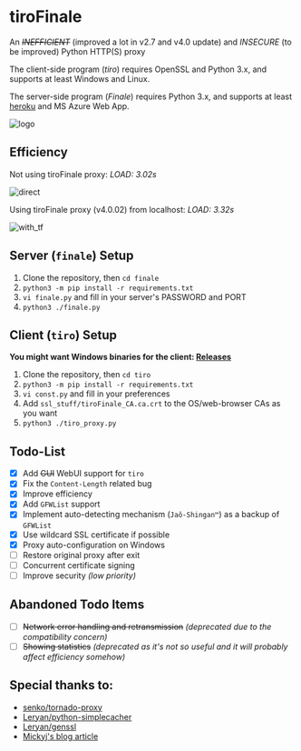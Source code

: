 # tiroFinale
An <del>*INEFFICIENT*</del> (improved a lot in v2.7 and v4.0 update) and *INSECURE* (to be improved) Python HTTP(S) proxy

The client-side program (*tiro*) requires OpenSSL and Python 3.x, and supports at least Windows and Linux.

The server-side program (*Finale*) requires Python 3.x, and supports at least [heroku](http://heroku.com) and MS Azure Web App.

![logo](http://www.madoka-magica.com/special/img/present01/icon_mami.png)

## Efficiency

Not using tiroFinale proxy: *LOAD: 3.02s*

![direct](https://cloud.githubusercontent.com/assets/6646473/17058008/6a7b9da8-5050-11e6-86b3-e81065bd9cca.png)

Using tiroFinale proxy (v4.0.02) from localhost: *LOAD: 3.32s*

![with_tf](https://cloud.githubusercontent.com/assets/6646473/17058009/6a7bc846-5050-11e6-85f1-85e0b5c7f36e.png)

## Server (`finale`) Setup

1. Clone the repository, then `cd finale`
2. `python3 -m pip install -r requirements.txt`
3. `vi finale.py` and fill in your server's PASSWORD and PORT
4. `python3 ./finale.py`

## Client (`tiro`) Setup

**You might want Windows binaries for the client: [Releases](https://github.com/xmcp/tiroFinale/releases)**

1. Clone the repository, then `cd tiro`
2. `python3 -m pip install -r requirements.txt`
3. `vi const.py` and fill in your preferences
4. Add `ssl_stuff/tiroFinale_CA.ca.crt` to the OS/web-browser CAs as you want
5. `python3 ./tiro_proxy.py`

## Todo-List

- [x] Add <del>GUI</del> WebUI support for `tiro`
- [x] Fix the `Content-Length` related bug
- [x] Improve efficiency
- [x] Add `GFWList` support
- [x] Implement auto-detecting mechanism (`Jaô-Shingan™`) as a backup of `GFWList`
- [x] Use wildcard SSL certificate if possible
- [x] Proxy auto-configuration on Windows
- [ ] Restore original proxy after exit
- [ ] Concurrent certificate signing
- [ ] Improve security *(low priority)*

## Abandoned Todo Items

- [ ] <del>Network error handling and retransmission</del> *(deprecated due to the compatibility concern)*
- [ ] <del>Showing statistics</del> *(deprecated as it's not so useful and it will probably affect efficiency somehow)*

## Special thanks to:

- [senko/tornado-proxy](https://github.com/senko/tornado-proxy)
- [Leryan/python-simplecacher](https://github.com/Leryan/python-simplecacher)
- [Leryan/genssl](https://github.com/Leryan/genssl)
- [Mickyj's blog article](http://blogs.msmvps.com/mickyj/blog/2013/10/31/programmatically-alter-automatically-detect-settings-in-ie-through-vbs/)